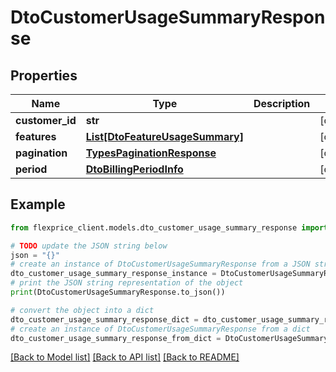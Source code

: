 # DtoCustomerUsageSummaryResponse


## Properties

Name | Type | Description | Notes
------------ | ------------- | ------------- | -------------
**customer_id** | **str** |  | [optional] 
**features** | [**List[DtoFeatureUsageSummary]**](DtoFeatureUsageSummary.md) |  | [optional] 
**pagination** | [**TypesPaginationResponse**](TypesPaginationResponse.md) |  | [optional] 
**period** | [**DtoBillingPeriodInfo**](DtoBillingPeriodInfo.md) |  | [optional] 

## Example

```python
from flexprice_client.models.dto_customer_usage_summary_response import DtoCustomerUsageSummaryResponse

# TODO update the JSON string below
json = "{}"
# create an instance of DtoCustomerUsageSummaryResponse from a JSON string
dto_customer_usage_summary_response_instance = DtoCustomerUsageSummaryResponse.from_json(json)
# print the JSON string representation of the object
print(DtoCustomerUsageSummaryResponse.to_json())

# convert the object into a dict
dto_customer_usage_summary_response_dict = dto_customer_usage_summary_response_instance.to_dict()
# create an instance of DtoCustomerUsageSummaryResponse from a dict
dto_customer_usage_summary_response_from_dict = DtoCustomerUsageSummaryResponse.from_dict(dto_customer_usage_summary_response_dict)
```
[[Back to Model list]](../README.md#documentation-for-models) [[Back to API list]](../README.md#documentation-for-api-endpoints) [[Back to README]](../README.md)


